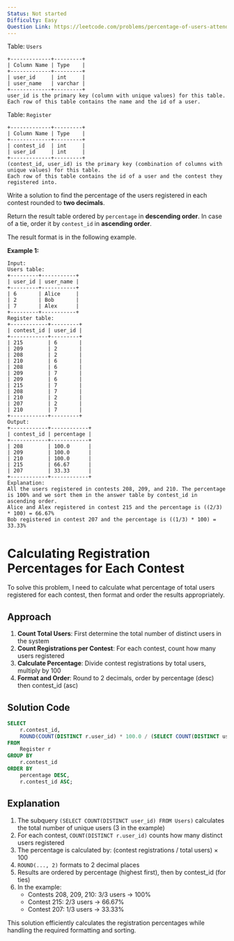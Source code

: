 ```yaml
---
Status: Not started
Difficulty: Easy
Question Link: https://leetcode.com/problems/percentage-of-users-attended-a-contest/
---
```

Table: `Users`

```Plain
+-------------+---------+
| Column Name | Type    |
+-------------+---------+
| user_id     | int     |
| user_name   | varchar |
+-------------+---------+
user_id is the primary key (column with unique values) for this table.
Each row of this table contains the name and the id of a user.
```

Table: `Register`

```Plain
+-------------+---------+
| Column Name | Type    |
+-------------+---------+
| contest_id  | int     |
| user_id     | int     |
+-------------+---------+
(contest_id, user_id) is the primary key (combination of columns with unique values) for this table.
Each row of this table contains the id of a user and the contest they registered into.
```

Write a solution to find the percentage of the users registered in each contest rounded to **two decimals**.

Return the result table ordered by `percentage` in **descending order**. In case of a tie, order it by `contest_id` in **ascending order**.

The result format is in the following example.

**Example 1:**

```Plain
Input:
Users table:
+---------+-----------+
| user_id | user_name |
+---------+-----------+
| 6       | Alice     |
| 2       | Bob       |
| 7       | Alex      |
+---------+-----------+
Register table:
+------------+---------+
| contest_id | user_id |
+------------+---------+
| 215        | 6       |
| 209        | 2       |
| 208        | 2       |
| 210        | 6       |
| 208        | 6       |
| 209        | 7       |
| 209        | 6       |
| 215        | 7       |
| 208        | 7       |
| 210        | 2       |
| 207        | 2       |
| 210        | 7       |
+------------+---------+
Output:
+------------+------------+
| contest_id | percentage |
+------------+------------+
| 208        | 100.0      |
| 209        | 100.0      |
| 210        | 100.0      |
| 215        | 66.67      |
| 207        | 33.33      |
+------------+------------+
Explanation:
All the users registered in contests 208, 209, and 210. The percentage is 100% and we sort them in the answer table by contest_id in ascending order.
Alice and Alex registered in contest 215 and the percentage is ((2/3) * 100) = 66.67%
Bob registered in contest 207 and the percentage is ((1/3) * 100) = 33.33%
```

# Calculating Registration Percentages for Each Contest

To solve this problem, I need to calculate what percentage of total users registered for each contest, then format and order the results appropriately.

## Approach

1. **Count Total Users**: First determine the total number of distinct users in the system
2. **Count Registrations per Contest**: For each contest, count how many users registered
3. **Calculate Percentage**: Divide contest registrations by total users, multiply by 100
4. **Format and Order**: Round to 2 decimals, order by percentage (desc) then contest_id (asc)

## Solution Code

```SQL
SELECT
    r.contest_id,
    ROUND(COUNT(DISTINCT r.user_id) * 100.0 / (SELECT COUNT(DISTINCT user_id) FROM Users), 2) AS percentage
FROM
    Register r
GROUP BY
    r.contest_id
ORDER BY
    percentage DESC,
    r.contest_id ASC;
```

## Explanation

1. The subquery `(SELECT COUNT(DISTINCT user_id) FROM Users)` calculates the total number of unique users (3 in the example)
2. For each contest, `COUNT(DISTINCT r.user_id)` counts how many distinct users registered
3. The percentage is calculated by: (contest registrations / total users) × 100
4. `ROUND(..., 2)` formats to 2 decimal places
5. Results are ordered by percentage (highest first), then by contest_id (for ties)
6. In the example:
    - Contests 208, 209, 210: 3/3 users → 100%
    - Contest 215: 2/3 users → 66.67%
    - Contest 207: 1/3 users → 33.33%

This solution efficiently calculates the registration percentages while handling the required formatting and sorting.